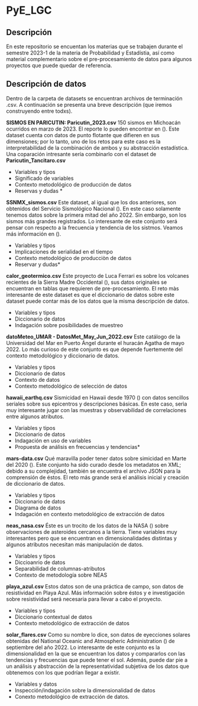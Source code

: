 # PyE_LGC

## Descripción
En este repositorio se encuentan los materias que se trabajen durante el semestre 2023-1 de la materia de Probabilidad y Estadístia, así como material complementario sobre el pre-procesamiento de datos para algunos proyectos que puede quedar de referencia.


## Descripción de datos
Dentro de la carpeta de datasets se encuentran archivos de terminación .csv. A continuación se presenta una breve descripción (que iremos construyendo entre todxs).

**SISMOS EN PARICUTIN: Paricutin_2023.csv** 
150 sismos en Michoacán ocurridos en marzo de 2023. El reporte lo pueden encontrar en (). Este dataset cuenta con datos de punto flotante que difieren en sus dimensiones; por lo tanto, uno de los retos para este caso es la interpretabilidad de la combinación de ambos y su abstracción estadística. Una coparación intresante sería combinarlo con el dataset de **Paricutin_Tancitaro.csv** 
- Variables y tipos
- Significado de variables
- Contexto metodológico de producción de datos
- Reservas y dudas *

**SSNMX_sismos.csv**
Este dataset, al igual que los dos anteriores, son obtenidos del Servicio Sismológico Nacional (). En este caso solamente tenemos datos sobre la primera mitad del año 2022. Sin embargo, son los sismos más grandes registrados. Lo interesante de este conjunto será pensar con respecto a la frecuencia y tendencia de los sistmos. Veamos más información en ().
- Variables y tipos
- Implicaciones de serialidad en el tiempo
- Contexto metodológico de producciòn de datos
- Reservar y dudas*

**calor_geotermico.csv** 
Este proyecto de Luca Ferrari es sobre los volcanes recientes de la Sierra Madre Occidental (), sus datos originales se encuentran en tablas que requieren de pre-procesamiento. El reto màs interesante de este dataset es que el diccionario de datos sobre este dataset puede contar más de los datos que la misma descripción de datos.
- Variables y tipos
- Diccionario de datos
- Indagación sobre posibilidades de muestreo

**datoMeteo_UMAR - DatosMet_May_Jun_2022.csv**
Este catálogo de la Universidad del Mar en Puerto Ángel durante el huracán Agatha de mayo 2022. Lo más curioso de este conjunto es que depende fuertemente del contexto metodológico y diccionario de datos.
- Variables y tipos
- Diccionario de datos
- Contexto de datos
- Contexto metodológico de selección de datos

**hawaii_earthq.csv**
Sismicidad en Hawaii desde 1970 () con datos sencillos seriales sobre sus epicentros y descripciones básicas. En este caso, serìa muy interesante jugar con las muestras y observabilidad de correlaciones entre algunos atributos.
- Variables y tipos
- Diccionario de datos
- Indagación en uso de variables
- Propuesta de análisis en frecuencias y tendencias*

**mars-data.csv**
Qué maravilla poder tener datos sobre simicidad en Marte del 2020 (). Este conjunto ha sido curado desde los metadatos en XML; debido a su complejidad, también se encuentra el archivo JSON para la comprensión de éstos. El reto más grande será el análisis inicial y creación de diccionario de datos. 
- Variables y tipos
- Diccionario de datos
- Diagrama de datos
- Indagación en contexto metodológico de extracción de datos

**neas_nasa.csv**
Éste es un trocito de los datos de la NASA () sobre observaciones de asteroides cercanos a la tierra. Tiene variables muy interesantes pero que se encuentran en dimensionalidades distintas y algunos atributos necesitan más manipulación de datos. 
- Variables y tipos
- Diccioanrio de datos
- Separabilidad de columnas-atributos
- Contexto de metodología sobre NEAS

**playa_azul.csv**
Estos datos son de una práctica de campo, son datos de resistividad en Playa Azul. Más información sobre éstos y e investigación sobre resistividad será necesaria para llevar a cabo el proyecto.
- Variables y tipos
- Diccionario contextual de datos
- Contexto metodológico de extracción de datos

**solar_flares.csv**
Como su nombre lo dice, son datos de eyecciones solares obtenidas del National Oceanic and Atmospheric Administration () de septiembre del año 2022. Lo interesante de este conjunto es la dimensionalidad en la que se encuentran los datos y compararlos con las tendencias y frecuencias que puede tener el sol. Además, puede dar pie a un análisis y abstracción de la representatividad subjetiva de los datos que obtenemos con los que podrían llegar a existir.
- Variables y datos
- Inspección/indagación sobre la dimensionalidad de datos
- Conexto metodológico de extracción de datos.

